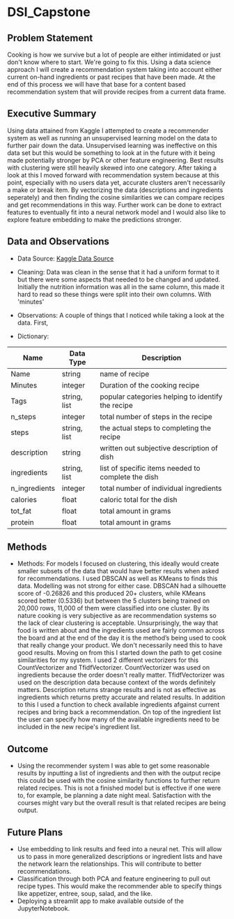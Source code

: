 # DSI_Capstone

## **Problem Statement**
Cooking is how we survive but a lot of people are either intimidated or just don't know where to start.  We're going to fix this.  Using a data science approach I will create a recommendation system taking into account either current on-hand ingredients or past recipes that have been made.  At the end of this process we will have that base for a content based recommendation system that will provide recipes from a current data frame.


## **Executive Summary**
Using data attained from Kaggle I attempted to create a recommender system as well as running an unsupervised learning model on the data to further pair down the data.  Unsupervised learning was ineffective on this data set but this would be something to look at in the future with it being made potentially stronger by PCA or other feature engineering.  Best results with clustering were still heavily skewed into one category.  After taking a look at this I moved forward with recommendation system because at this point, especially with no users data yet, accurate clusters aren't necessarily a make or break item.  By vectorizing the data (descriptions and ingredients seperately) and then finding the cosine similarities we can compare recipes and get recommendations in this way.  Further work can be done to extract features to eventually fit into a neural network model and I would also like to explore feature embedding to make the predictions stronger.   


## **Data and Observations**

* Data Source:  [Kaggle Data Source](https://www.kaggle.com/shuyangli94/food-com-recipes-and-user-interactions?select=RAW_interactions.csv)

* Cleaning: Data was clean in the sense that it had a uniform format to it but there were some aspects that needed to be changed and updated.  Initially the nutrition information was all in the same column, this made it hard to read so these things were split into their own columns. With 'minutes'

* Observations: A couple of things that I noticed while taking a look at the data.  First, 

* Dictionary:

| Name | Data Type | Description |
|-|-|-|
| Name | string | name of recipe |
| Minutes | integer | Duration of the cooking recipe |
| Tags| string, list | popular categories helping to identify the recipe |
| n_steps | integer | total number of steps in the recipe |
| steps | string, list | the actual steps to completing the recipe |
| description | string | written out subjective description of dish |
| ingredients | string, list | list of specific items needed to complete the dish |
| n_ingredients | integer | total number of individual ingredients |
| calories | float | caloric total for the dish |
| tot_fat | float | total amount in grams |
| protein | float | total amount in grams  |

## **Methods**
* Methods:  For models I focused on clustering, this ideally would create smaller subsets of the data that would have better results when asked for recommendations.  I used DBSCAN as well as KMeans to finds this data.  Modelling was not strong for either case.  DBSCAN had a silhouette score of -0.26826 and this produced 20+ clusters, while KMeans scored better (0.5336) but between the 5 clusters being trained on 20,000 rows, 11,000 of them were classified into one cluster. By its nature cooking is very subjective as are recommendation systems so the lack of clear clustering is acceptable.  Unsurprisingly, the way that food is written about and the ingredients used are fairly common across the board and at the end of the day it is the method’s being used to cook that really change your product. We don't necessarily need this to have good results. Moving on from this I started down the path to get cosine similarities for my system.  I used 2 different vectorizers for this CountVectorizer and TfidfVectorizer.  CountVectorizer was used on ingredients because the order doesn't really matter.  TfidfVectorizer was used on the description data because context of the words definitely matters.  Description returns strange results and is not as effective as ingredients which returns pretty accurate and related results.  In addition to this I used a function to check available ingredients afgainst current recipes and bring back a recommendation.  On top of the ingredient list the user can specify how many of the available ingredients need to be included in the new recipe's ingredient list.

## **Outcome**
* Using the recommender system I was able to get some reasonable results by inputting a list of ingredients and then with the output recipe this could be used with the cosine similarity functions to further return related recipes.  This is not a finished model but is effective if one were to, for example, be planning a date night meal.  Satisfaction with the courses might vary but the overall result is that related recipes are being output.


## **Future Plans**

* Use embedding to link results and feed into a neural net.  This will allow us to pass in more generalized descriptions or ingredient lists and have the network learn the relationships.  This will contribute to better recommendations.  
* Classification through both PCA and feature engineering to pull out recipe types.  This would make the recommender able to specify things like appetizer, entree, soup, salad, and the like.  
* Deploying a streamlit app to make available outside of the JupyterNotebook.
